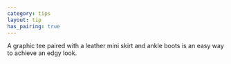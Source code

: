```yaml
---
category: tips
layout: tip
has_pairing: true
---
```

 A graphic tee paired with a leather mini skirt and ankle boots is an easy way to achieve an edgy look.

